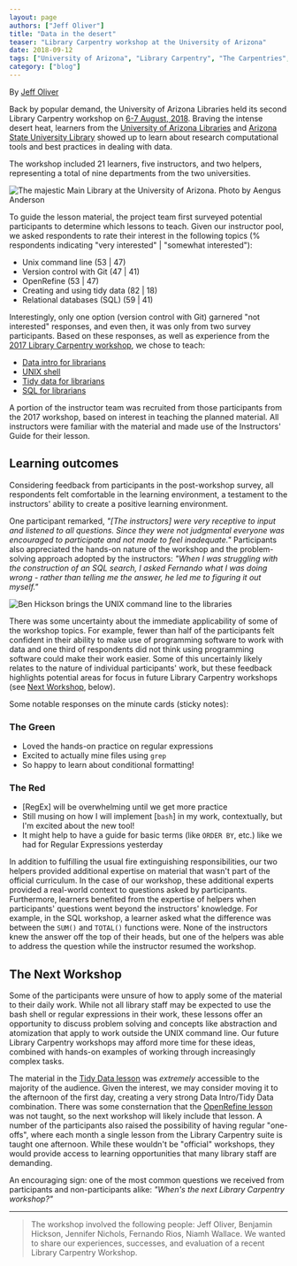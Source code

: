 ```yaml
---
layout: page
authors: ["Jeff Oliver"]
title: "Data in the desert"
teaser: "Library Carpentry workshop at the University of Arizona"
date: 2018-09-12
tags: ["University of Arizona", "Library Carpentry", "The Carpentries", "Workshop"]
category: ["blog"]
---
```


By [Jeff Oliver](https://twitter.com/jcoliverAZ)

Back by popular demand, the University of Arizona Libraries held its second Library Carpentry workshop on 
[6-7 August, 2018](https://jcoliver.github.io/2018-08-06-lc-tucson). Braving the intense desert heat, 
learners from the [University of Arizona Libraries](http://new.library.arizona.edu/) and 
[Arizona State University Library](https://lib.asu.edu/) showed up to learn about research 
computational tools and best practices in dealing with data. 

The workshop included 21 learners, five instructors, and two helpers, representing a total of nine departments 
from the two universities.

![The majestic Main Library at the University of Arizona. Photo by Aengus Anderson](/img/majestic-ual.png)

To guide the lesson material, the project team first surveyed potential participants to determine which 
lessons to teach. Given our instructor pool, we asked respondents to rate their interest in the following 
topics (% respondents indicating "very interested" | "somewhat interested"):

+ Unix command line (53 | 47)
+ Version control with Git (47 | 41)
+ OpenRefine (53 | 47)
+ Creating and using tidy data (82 | 18)
+ Relational databases (SQL) (59 | 41)

Interestingly, only one option (version control with Git) garnered "not interested" responses, 
and even then, it was only from two survey participants. Based on these responses, as well as 
experience from the [2017 Library Carpentry workshop](https://jcoliver.github.io/2017-08-09-lc-tucson/), we chose to teach:

+ [Data intro for librarians](https://librarycarpentry.github.io/lc-data-intro/)
+ [UNIX shell](https://librarycarpentry.github.io/lc-shell/)
+ [Tidy data for librarians](https://librarycarpentry.github.io/lc-spreadsheets/)
+ [SQL for librarians](https://librarycarpentry.github.io/lc-sql/)

A portion of the instructor team was recruited from those participants from the 2017 workshop, 
based on interest in teaching the planned material. All instructors were familiar with the material and made 
use of the Instructors' Guide for their lesson.

## Learning outcomes

Considering feedback from participants in the post-workshop survey, all respondents felt comfortable in the learning 
environment, a testament to the instructors' ability to create a positive learning environment. 

One participant 
remarked, _"[The instructors] were very receptive to input and listened to all questions. Since they were not 
judgmental everyone was encouraged to participate and not made to feel inadequate."_ Participants also appreciated the hands-on 
nature of the workshop and the problem-solving approach adopted by the instructors: _"When I was struggling with the 
construction of an SQL search, I asked Fernando what I was doing wrong - rather than telling me the answer, 
he led me to figuring it out myself."_

![Ben Hickson brings the UNIX command line to the libraries](/img/lc-shell.png)

There was some uncertainty about the immediate applicability of some of the workshop topics. 
For example, fewer than half of the participants felt confident in their ability to make use 
of programming software to work with data and one third of respondents did not think using 
programming software could make their work easier. Some of this uncertainly likely 
relates to the nature of individual participants' work, but these feedback highlights potential areas 
for focus in future Library Carpentry workshops (see [Next Workshop](#the-next-workshop), below).

Some notable responses on the minute cards (sticky notes):

### The Green

+ Loved the hands-on practice on regular expressions
+ Excited to actually mine files using `grep`
+ So happy to learn about conditional formatting!

### The Red

+ [RegEx] will be overwhelming until we get more practice
+ Still musing on how I will implement [`bash`] in my work, contextually, but I'm excited about the new tool!
+ It might help to have a guide for basic terms (like `ORDER BY`, etc.) like we had for Regular Expressions yesterday

In addition to fulfilling the usual fire extinguishing responsibilities, our two helpers provided additional 
expertise on material that wasn't part of the official curriculum. In the case of our workshop, these 
additional experts provided a real-world context to questions asked by participants. Furthermore, learners 
benefited from the expertise of helpers when participants' questions went beyond the instructors' knowledge. 
For example, in the SQL workshop, a learner asked what the difference was between the `SUM()` and `TOTAL()` 
functions were. None of the instructors knew the answer off the top of their heads, but one of the helpers was able 
to address the question while the instructor resumed the workshop.  

## The Next Workshop

Some of the participants were unsure of how to apply some of the material to their daily work. 
While not all library staff may be expected to use the bash shell or regular expressions in their work, 
these lessons offer an opportunity to discuss problem solving and concepts like abstraction and atomization 
that apply to work outside the UNIX command line. Our future Library Carpentry workshops may afford more time 
for these ideas, combined with hands-on examples of working through increasingly complex tasks. 

The material in the [Tidy Data lesson](https://librarycarpentry.github.io/lc-spreadsheets/) was _extremely_ accessible 
to the majority of the audience. Given the interest, we may consider moving it to the afternoon of the first day, 
creating a very strong Data Intro/Tidy Data combination. There was some consternation that 
the [OpenRefine lesson](https://librarycarpentry.github.io/lc-open-refine/) was not taught, 
so the next workshop will likely include that lesson. A number of the participants also raised 
the possibility of having regular "one-offs", where each month a single lesson from the Library Carpentry 
suite is taught one afternoon. While these wouldn't be "official" workshops, they would provide access to 
learning opportunities that many library staff are demanding.

An encouraging sign: one of the most common questions we received from participants and 
non-participants alike: _"When's the next Library Carpentry workshop?"_

----

> The workshop involved the following people: Jeff Oliver, Benjamin Hickson, Jennifer Nichols, Fernando Rios, Niamh Wallace. We wanted to share our experiences, successes, and evaluation of a recent Library Carpentry Workshop.

